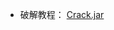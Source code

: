 - 破解教程： [](https://blog.csdn.net/yl1712725180/article/details/80309862)
[Crack.jar](.local/static/2019/5/4/JetbrainsCrack-3.1-release-enc.1559831345584.jar)